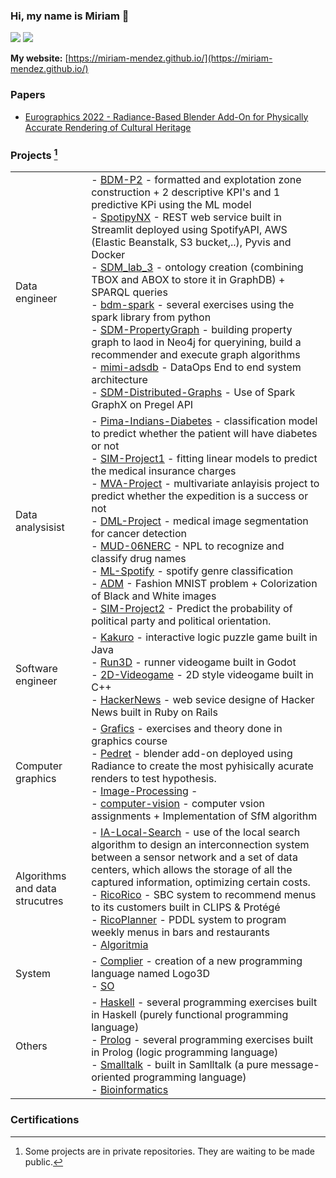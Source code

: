 ### Hi, my name is Miriam 👋

<!-- ![](https://komarev.com/ghpvc/?username=miriam-mendez&color=36b812) -->
![](https://img.shields.io/github/followers/miriam-mendez?style=social)
![](https://img.shields.io/github/stars/miriam-mendez?style=social)<br>

**My website:** [https://miriam-mendez.github.io/](https://miriam-mendez.github.io/) 

<!-- ![C++ Badge](https://img.shields.io/badge/C%2B%2B-00599C?logo=cplusplus&logoColor=fff&style=for-the-badge) -->

### Papers

*  [Eurographics 2022 - Radiance-Based Blender Add-On for Physically Accurate Rendering of Cultural Heritage](https://diglib.eg.org/handle/10.2312/egp20231022)
<!-- [![Build Status](https://img.shields.io/travis/gitpoint/git-point.svg?style=flat-square)](https://travis-ci.org/gitpoint/git-point) -->

### Projects [^1]

|  |  |
|---|---|
| Data engineer | - [BDM-P2](https://github.com/miriam-mendez/BDM-P2) - formatted and explotation zone construction + 2 descriptive KPI's and 1 predictive KPi using the ML model<br>- [SpotipyNX](https://github.com/emmanuelfwerr/SpotipyNX) - REST web service built in Streamlit deployed using SpotifyAPI, AWS (Elastic Beanstalk, S3 bucket,..), Pyvis and Docker<br>- [SDM_lab_3](https://github.com/whismur/sdm_lab_3) - ontology creation (combining TBOX and ABOX to store it in GraphDB) + SPARQL queries<br>- [bdm-spark](https://github.com/miriam-mendez/bdm-spark) - several exercises using the spark library from python<br>- [SDM-PropertyGraph](https://github.com/miriam-mendez/SDM-PropertyGraph) - building property graph to laod in Neo4j for queryining, build a recommender and execute graph algorithms<br>- [mimi-adsdb](https://github.com/mionaD-upc/mimi-adsdb) - DataOps End to end system architecture<br>- [SDM-Distributed-Graphs](https://github.com/miriam-mendez/SDM-Distributed-Graphs) - Use of Spark GraphX on Pregel API  |
| Data analysisist | - [Pima-Indians-Diabetes](https://github.com/miriam-mendez/Pima-Indians-Diabetes) - classification model to predict whether the patient will have diabetes or not <br>- [SIM-Project1](https://github.com/miriam-mendez/SIM-Project1) - fitting linear models to predict the medical insurance charges<br>- [MVA-Project](https://github.com/NoSocAlgroc/MVA-project) - multivariate anlayisis project to predict whether the expedition is a success or not<br>- [DML-Project](https://github.com/CristianPetria/DML-Project) - medical image segmentation for cancer detection<br>- [MUD-06NERC](https://github.com/miriam-mendez/MUD-06NER) - NPL to recognize and classify drug names<br>- [ML-Spotify](https://github.com/miriam-mendez/ML-Spotify) - spotify genre classification<br>- [ADM](https://github.com/miriam-mendez/ADM) - Fashion MNIST problem + Colorization of Black and White images <br>- [SIM-Project2](https://github.com/gabozarate14/SIM-Project2) - Predict the probability of political party and political orientation. |
| Software engineer | - [Kakuro](https://github.com/miriam-mendez/Kakuro) - interactive logic puzzle game built in Java<br>- [Run3D](https://github.com/Alexandre-P-J/Run3D) - runner videogame built in Godot<br>- [2D-Videogame](https://github.com/miriam-mendez/2D-Videogame) - 2D style videogame built in C++<br>- [HackerNews](https://github.com/miriam-mendez/HackerNews) - web sevice designe of Hacker News built in Ruby on Rails  |
| Computer graphics | - [Grafics](https://github.com/miriam-mendez/Grafics) - exercises and theory done in graphics course<br>- [Pedret](https://github.com/miriam-mendez/Pedret) - blender add-on deployed using Radiance to create the most pyhisically acurate renders to test hypothesis.<br>- [Image-Processing]() -<br>- [computer-vision](https://github.com/miriam-mendez/computer-vision) - computer vsion assignments + Implementation of SfM algorithm |
| Algorithms and data strucutres | - [IA-Local-Search](https://github.com/Alexandre-P-J/IA-Local-Search) - use of the local search algorithm to design an interconnection system between a sensor network and a set of data centers, which allows the storage of all the captured information, optimizing certain costs.<br>- [RicoRico](https://github.com/Alexandre-P-J/RicoRico) - SBC system to recommend menus to its customers built in CLIPS & Protégé<br>- [RicoPlanner](https://github.com/Alexandre-P-J/RicoPlanner) - PDDL system to program weekly menus in bars and restaurants<br>- [Algoritmia]() |
| System | - [Complier](https://github.com/miriam-mendez/Python/tree/main/Compiler) - creation of a new programming language named Logo3D<br>- [SO]() |
| Others | - [Haskell](https://github.com/miriam-mendez/Haskell) - several programming exercises built in Haskell (purely functional programming language)<br>- [Prolog](https://github.com/miriam-mendez/Prolog) - several programming exercises built in Prolog (logic programming language)<br>- [Smalltalk]() - built in Samlltalk (a pure message-oriented programming language)<br>- [Bioinformatics]() |


[^1]: Some projects are in private repositories. They are waiting to be made public.
### Certifications

<!--
**miriam-mendez/miriam-mendez** is a ✨ _special_ ✨ repository because its `README.md` (this file) appears on your GitHub profile.

Here are some ideas to get you started:

- 🔭 I’m currently working on ...
- 🌱 I’m currently learning ...
- 👯 I’m looking to collaborate on ...
- 🤔 I’m looking for help with ...
- 💬 Ask me about ...
- 📫 How to reach me: ...
- 😄 Pronouns: ...
- ⚡ Fun fact: ...
-->
